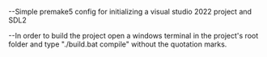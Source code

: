 --Simple premake5 config for initializing a visual studio 2022 project and SDL2

--In order to build the project open a windows terminal in the project's
  root folder and type "./build.bat compile" without the quotation marks.
